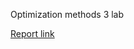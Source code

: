 Optimization methods 3 lab

[Report link](https://docs.google.com/document/d/12NZsMui9fBbRx6CCPLhk7NuzwIdArpQCXOBq7PGLLHU/edit?usp=sharing")